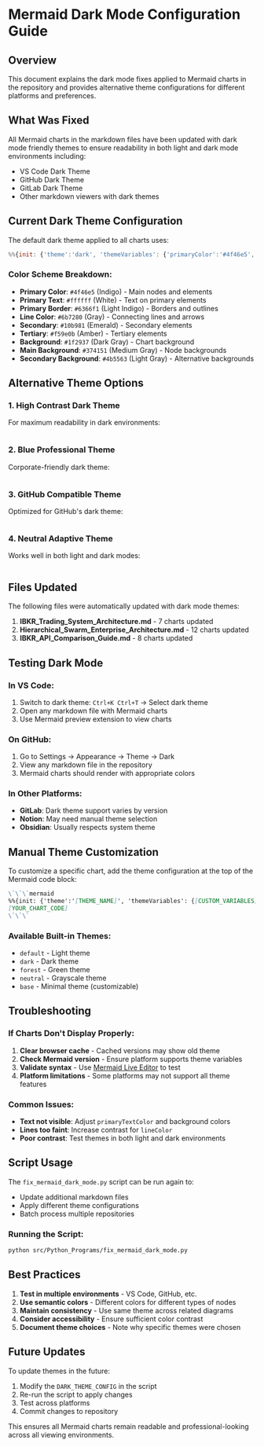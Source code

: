 # Mermaid Dark Mode Configuration Guide

## Overview
This document explains the dark mode fixes applied to Mermaid charts in the repository and provides alternative theme configurations for different platforms and preferences.

## What Was Fixed
All Mermaid charts in the markdown files have been updated with dark mode friendly themes to ensure readability in both light and dark mode environments including:
- VS Code Dark Theme
- GitHub Dark Theme  
- GitLab Dark Theme
- Other markdown viewers with dark themes

## Current Dark Theme Configuration
The default dark theme applied to all charts uses:

```javascript
%%{init: {'theme':'dark', 'themeVariables': {'primaryColor':'#4f46e5','primaryTextColor':'#ffffff','primaryBorderColor':'#6366f1','lineColor':'#6b7280','secondaryColor':'#10b981','tertiaryColor':'#f59e0b','background':'#1f2937','mainBkg':'#374151','secondBkg':'#4b5563','tertiaryBkg':'#6b7280'}}}%%
```

### Color Scheme Breakdown:
- **Primary Color**: `#4f46e5` (Indigo) - Main nodes and elements
- **Primary Text**: `#ffffff` (White) - Text on primary elements  
- **Primary Border**: `#6366f1` (Light Indigo) - Borders and outlines
- **Line Color**: `#6b7280` (Gray) - Connecting lines and arrows
- **Secondary**: `#10b981` (Emerald) - Secondary elements
- **Tertiary**: `#f59e0b` (Amber) - Tertiary elements
- **Background**: `#1f2937` (Dark Gray) - Chart background
- **Main Background**: `#374151` (Medium Gray) - Node backgrounds
- **Secondary Background**: `#4b5563` (Light Gray) - Alternative backgrounds

## Alternative Theme Options

### 1. High Contrast Dark Theme
For maximum readability in dark environments:

```mermaid

```

### 2. Blue Professional Theme
Corporate-friendly dark theme:

```mermaid

```

### 3. GitHub Compatible Theme
Optimized for GitHub's dark theme:

```mermaid

```

### 4. Neutral Adaptive Theme
Works well in both light and dark modes:

```mermaid

```

## Files Updated

The following files were automatically updated with dark mode themes:

1. **IBKR_Trading_System_Architecture.md** - 7 charts updated
2. **Hierarchical_Swarm_Enterprise_Architecture.md** - 12 charts updated  
3. **IBKR_API_Comparison_Guide.md** - 8 charts updated

## Testing Dark Mode

### In VS Code:
1. Switch to dark theme: `Ctrl+K Ctrl+T` → Select dark theme
2. Open any markdown file with Mermaid charts
3. Use Mermaid preview extension to view charts

### On GitHub:
1. Go to Settings → Appearance → Theme → Dark
2. View any markdown file in the repository
3. Mermaid charts should render with appropriate colors

### In Other Platforms:
- **GitLab**: Dark theme support varies by version
- **Notion**: May need manual theme selection
- **Obsidian**: Usually respects system theme

## Manual Theme Customization

To customize a specific chart, add the theme configuration at the top of the Mermaid code block:

```markdown
\`\`\`mermaid
%%{init: {'theme':'[THEME_NAME]', 'themeVariables': {[CUSTOM_VARIABLES]}}}%%
[YOUR_CHART_CODE]
\`\`\`
```

### Available Built-in Themes:
- `default` - Light theme
- `dark` - Dark theme  
- `forest` - Green theme
- `neutral` - Grayscale theme
- `base` - Minimal theme (customizable)

## Troubleshooting

### If Charts Don't Display Properly:

1. **Clear browser cache** - Cached versions may show old theme
2. **Check Mermaid version** - Ensure platform supports theme variables
3. **Validate syntax** - Use [Mermaid Live Editor](https://mermaid.live/) to test
4. **Platform limitations** - Some platforms may not support all theme features

### Common Issues:

- **Text not visible**: Adjust `primaryTextColor` and background colors
- **Lines too faint**: Increase contrast for `lineColor`
- **Poor contrast**: Test themes in both light and dark environments

## Script Usage

The `fix_mermaid_dark_mode.py` script can be run again to:
- Update additional markdown files
- Apply different theme configurations
- Batch process multiple repositories

### Running the Script:
```bash
python src/Python_Programs/fix_mermaid_dark_mode.py
```

## Best Practices

1. **Test in multiple environments** - VS Code, GitHub, etc.
2. **Use semantic colors** - Different colors for different types of nodes
3. **Maintain consistency** - Use same theme across related diagrams
4. **Consider accessibility** - Ensure sufficient color contrast
5. **Document theme choices** - Note why specific themes were chosen

## Future Updates

To update themes in the future:
1. Modify the `DARK_THEME_CONFIG` in the script
2. Re-run the script to apply changes
3. Test across platforms
4. Commit changes to repository

This ensures all Mermaid charts remain readable and professional-looking across all viewing environments.
